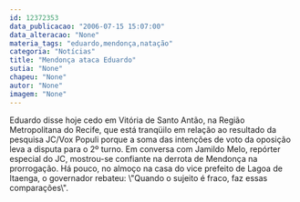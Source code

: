 ```yaml
---
id: 12372353
data_publicacao: "2006-07-15 15:07:00"
data_alteracao: "None"
materia_tags: "eduardo,mendonça,natação"
categoria: "Notícias"
title: "Mendonça ataca Eduardo"
sutia: "None"
chapeu: "None"
autor: "None"
imagem: "None"
---
```

<p><P>Eduardo disse hoje cedo em Vitória de Santo Antão, na Região Metropolitana do Recife, que está tranqüilo em relação ao resultado da pesquisa JC/Vox Populi porque a soma das intenções de voto da oposição leva a disputa para o 2º turno. Em conversa com Jamildo Melo, repórter especial do JC, mostrou-se confiante na derrota de Mendonça na prorrogação. Há pouco, no almoço na casa do vice prefeito de Lagoa de Itaenga, o governador rebateu: \"Quando o sujeito é fraco, faz essas comparações\".</P></p>
<p><P>&nbsp;</P> </p>
